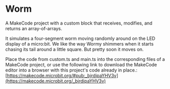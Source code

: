 # Worm
A MakeCode project with a custom block that receives, modifies, and returns an array-of-arrays.

It simulates a four-segment worm moving randomly around on the LED display of a micro:bit. We like the way Wormy shimmers when it starts chasing its tail around a little square. But pretty soon it moves on.

Place the code from custom.ts and main.ts into the corresponding files of a MakeCode project, or use the following link to download the MakeCode editor into a browser with this project's code already in place.: [https://makecode.microbit.org/#pub:_bjrdipaYHV3v](https://makecode.microbit.org/_bjrdipaYHV3v)
